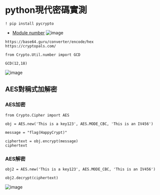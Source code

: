 # python現代密碼實測
```
! pip install pycrypto
```
- [Module number](https://pythonhosted.org/pycrypto/Crypto.Util.number-module.html)
![image](https://user-images.githubusercontent.com/79491888/134443776-aa5f44d2-873e-4b7a-9be1-2889140c9597.png)
```
https://base64.guru/converter/encode/hex
https://cryptopals.com/
```
```
from Crypto.Util.number import GCD

GCD(12,18)
```
![image](https://user-images.githubusercontent.com/79491888/134444369-1fd6ece0-40ca-423b-9100-a718d2e440fe.png)

## AES對稱式加解密
### AES加密
```
from Crypto.Cipher import AES

obj = AES.new('This is a key123', AES.MODE_CBC, 'This is an IV456')

message = "flag(HappyCrypt)"

ciphertext = obj.encrypt(message)
ciphertext
```
### AES解密
```
obj2 = AES.new('This is a key123', AES.MODE_CBC, 'This is an IV456')

obj2.decrypt(ciphertext)
```
![image](https://user-images.githubusercontent.com/79491888/134444033-68229ed4-5dbe-47fb-b85b-1ffcc8e5d68f.png)
